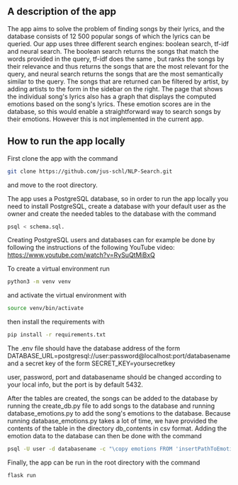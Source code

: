 ## A description of the app

The app aims to solve the problem of finding songs by their lyrics, and the database consists of 12 500 popular songs of which the lyrics can be queried.
Our app uses three different search engines: boolean search, tf-idf and neural search.
The boolean search returns the songs that match the words provided in the query, tf-idf does the same , but ranks the songs by their relevance and thus returns the songs that are the most relevant for the query, and neural search returns the songs that are the most semantically similar to the query. The songs that are returned can be filtered by artist, by adding artists to the form in the sidebar on the right. 
The page that shows the individual song's lyrics also has a graph that displays the computed emotions based on the song's lyrics. These emotion scores are in the database, so this would enable a straightforward way to search songs by their emotions. However this is not implemented in the current app.

## How to run the app locally

First clone the app with the command

```bash
git clone https://github.com/jus-schl/NLP-Search.git
```
and move to the root directory.

The app uses a PostgreSQL database, so in order to run the app locally you need to install PostgreSQL, create a database with your default user as the owner and create the needed tables to the database with the command 
```bash
psql < schema.sql.
```
Creating PostgreSQL users and databases can for example be done by following the instructions of the following YouTube video: https://www.youtube.com/watch?v=RySuQtMiBxQ

To create a virtual environment run
```bash
python3 -m venv venv
```

and activate the virtual environment with
```bash
source venv/bin/activate
```

then install the requirements with
```bash
pip install -r requirements.txt
```

The .env file should have the database address of the form DATABASE_URL=postgresql://user:password@localhost:port/databasename and a secret key of the form SECRET_KEY=yoursecretkey

user, password, port and databasename should be changed according to your local info, but the port is by default 5432.

After the tables are created, the songs can be added to the database by running the create_db.py file to add songs to the database and running database_emotions.py to add the song's emotions to the database. Because running database_emotions.py takes a lot of time, we have provided the contents of the table in the directory db_contents in csv format. Adding the emotion data to the database can then be done with the command
```bash
psql -U user -d databasename -c "\copy emotions FROM 'insertPathToEmotions.csv' WITH (FORMAT csv, HEADER true);"
```

Finally, the app can be run in the root directory with the command
```bash
flask run
```

